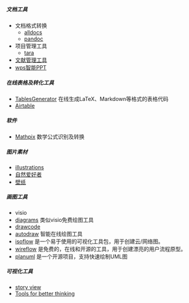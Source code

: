 ##### 文档工具
- 文档格式转换
    - [alldocs](https://alldocs.app) 
    - [pandoc](https://www.pandoc.org/)
- 项目管理工具
	- [tara](https://tara.ai) 
- [文献管理工具](https://www.zotero.org) 
- [wps智能PPT](https://aippt.wps.cn/welcome/) 
##### 在线表格及转化工具
- [TablesGenerator](http://www.tablesgenerator.com) 在线生成LaTeX、Markdown等格式的表格代码
- [Airtable](https://airtable.com/)
##### 软件
- [Mathpix](https://mathpix.com) 数学公式识别及转换
##### 图片素材
- [illustrations](https://undraw.co)  
- [自然爱好者](https://www.inaturalist.org) 
- [壁纸](http://wallpaperswide.com) 
##### 画图工具
- visio
- [diagrams](https://www.diagrams.net/) 类似visio免费绘图工具
-  [drawcode](https://diagrams.mingrammer.com)
- [autodraw](https://www.autodraw.com/) 智能在线绘图工具
- [isoflow](https://isoflow.io/)  是一个易于使用的可视化工具包，用于创建云/网络图。
- [wireflow](https://wireflow.co/) 是免费的，在线和开源的工具，用于创建漂亮的用户流程原型。
- [planuml](https://plantuml.com/)  是一个开源项目，支持快速绘制UML图
##### 可视化工具
- [story view](https://knightlab.northwestern.edu/projects)
- [Tools for better thinking](https://untools.co) 
